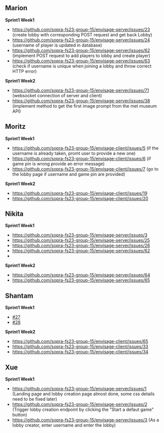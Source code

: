 ## Marion
**Sprint1 Week1**
* https://github.com/sopra-fs23-group-15/envisage-server/issues/23 (create lobby with corresponding POST request and get back Lobby)
* https://github.com/sopra-fs23-group-15/envisage-server/issues/24 (username of player is updated in database)
* https://github.com/sopra-fs23-group-15/envisage-server/issues/62 (implement POST request to add players to lobby and create player)
* https://github.com/sopra-fs23-group-15/envisage-server/issues/63 (check if username is unique when joining a lobby and throw correct HTTP error)

**Sprint1 Week2**
* https://github.com/sopra-fs23-group-15/envisage-server/issues/71 (websocket connection of server and client)
* https://github.com/sopra-fs23-group-15/envisage-server/issues/38 (implement method to get the first image prompt from the met museum API)

## Moritz
**Sprint1 Week1**
* https://github.com/sopra-fs23-group-15/envisage-client/issues/5 (if the username is already taken, promt user to provide a new one)
* https://github.com/sopra-fs23-group-15/envisage-client/issues/6 (if game pin is wrong provide an error message)
* https://github.com/sopra-fs23-group-15/envisage-client/issues/7 (go to the lobby page if username and game pin are provided)

**Sprint1 Week2**
* https://github.com/sopra-fs23-group-15/envisage-client/issues/19
* https://github.com/sopra-fs23-group-15/envisage-client/issues/20

## Nikita
**Sprint1 Week1**
* https://github.com/sopra-fs23-group-15/envisage-server/issues/3
* https://github.com/sopra-fs23-group-15/envisage-server/issues/25
* https://github.com/sopra-fs23-group-15/envisage-server/issues/26
* https://github.com/sopra-fs23-group-15/envisage-server/issues/62
* 
**Sprint1 Week2**
* https://github.com/sopra-fs23-group-15/envisage-server/issues/64
* https://github.com/sopra-fs23-group-15/envisage-server/issues/65
## Shantam
**Sprint1 Week1**
* [#27](https://github.com/sopra-fs23-group-15/envisage-server/issues/27)
* [#28](https://github.com/sopra-fs23-group-15/envisage-server/issues/28)

**Sprint1 Week2**
* https://github.com/sopra-fs23-group-15/envisage-client/issues/65
* https://github.com/sopra-fs23-group-15/envisage-client/issues/33
* https://github.com/sopra-fs23-group-15/envisage-client/issues/34

## Xue
**Sprint1 Week1**
* https://github.com/sopra-fs23-group-15/envisage-server/issues/1 (Landing page and lobby creation page almost done, some css details need to be fixed later)
* https://github.com/sopra-fs23-group-15/envisage-server/issues/2 (Trigger lobby creation endpoint by clicking the "Start a defaut game" button)
* https://github.com/sopra-fs23-group-15/envisage-server/issues/3 (As a lobby creator, enter username and enter the lobby)
